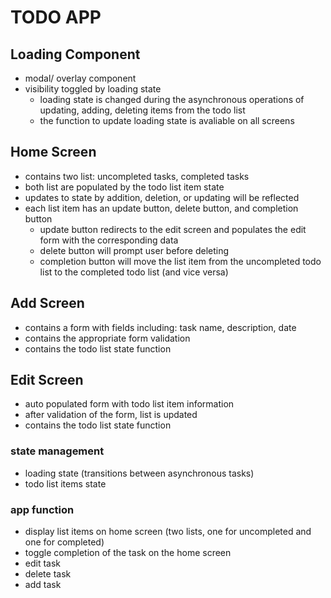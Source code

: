 # TODO APP

## Loading Component

- modal/ overlay component
- visibility toggled by loading state
  - loading state is changed during the asynchronous operations of updating, adding, deleting items from the todo list
  - the function to update loading state is avaliable on all screens

## Home Screen

- contains two list: uncompleted tasks, completed tasks
- both list are populated by the todo list item state
- updates to state by addition, deletion, or updating will be reflected
- each list item has an update button, delete button, and completion button
  - update button redirects to the edit screen and populates the edit form with the corresponding data
  - delete button will prompt user before deleting
  - completion button will move the list item from the uncompleted todo list to the completed todo list (and vice versa)

## Add Screen

- contains a form with fields including: task name, description, date
- contains the appropriate form validation
- contains the todo list state function

## Edit Screen

- auto populated form with todo list item information
- after validation of the form, list is updated
- contains the todo list state function

### state management

- loading state (transitions between asynchronous tasks)
- todo list items state

### app function

- display list items on home screen (two lists, one for uncompleted and one for completed)
- toggle completion of the task on the home screen
- edit task
- delete task
- add task
